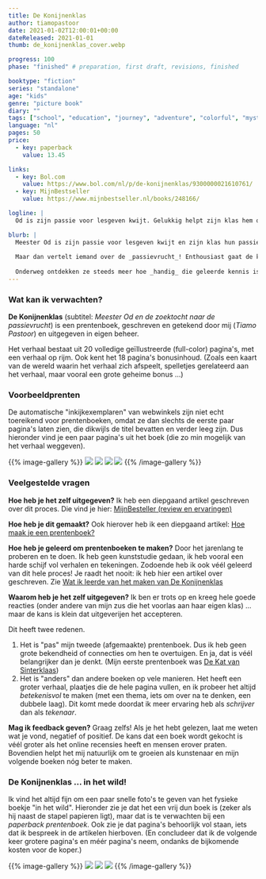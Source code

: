 ```yaml
---
title: De Konijnenklas
author: tiamopastoor
date: 2021-01-02T12:00:01+00:00
dateReleased: 2021-01-01
thumb: de_konijnenklas_cover.webp

progress: 100
phase: "finished" # preparation, first draft, revisions, finished

booktype: "fiction"
series: "standalone"
age: "kids"
genre: "picture book"
diary: ""
tags: ["school", "education", "journey", "adventure", "colorful", "mystery", "map"]
language: "nl"
pages: 50
price: 
  - key: paperback
    value: 13.45

links:
  - key: Bol.com
    value: https://www.bol.com/nl/p/de-konijnenklas/9300000021610761/
  - key: MijnBestseller
    value: https://www.mijnbestseller.nl/books/248166/

logline: |
  Od is zijn passie voor lesgeven kwijt. Gelukkig helpt zijn klas hem om op avontuur te gaan, zoekend naar de Passievrucht, maar niets is wat het lijkt ...

blurb: |
  Meester Od is zijn passie voor lesgeven kwijt en zijn klas hun passie voor leren. Waarvoor hebben ze al die sommetjes toch nodig? En die saaie taalregeltjes?
  
  Maar dan vertelt iemand over de _passievrucht_! Enthousiast gaat de klas op avontuur---langs bossen, ravijnen, bergen, rivieren, en nog meer---op zoek naar deze magische vrucht.
  
  Onderweg ontdekken ze steeds meer hoe _handig_ die geleerde kennis is, terwijl ze van het ene gevaar in het andere storten. Maar langzamerhand ontdekken ze ook iets anders ...
---
```


### Wat kan ik verwachten?

**De Konijnenklas** (subtitel: _Meester Od en de zoektocht naar de passievrucht_) is een prentenboek, geschreven en getekend door mij (_Tiamo Pastoor_) en uitgegeven in eigen beheer.

Het verhaal bestaat uit 20 volledige geïllustreerde (full-color) pagina's, met een verhaal op rijm. Ook kent het 18 pagina's bonusinhoud. (Zoals een kaart van de wereld waarin het verhaal zich afspeelt, spelletjes gerelateerd aan het verhaal, maar vooral een grote geheime bonus ...)

### Voorbeeldprenten 

De automatische "inkijkexemplaren" van webwinkels zijn niet echt toereikend voor prentenboeken, omdat ze dan slechts de eerste paar pagina's laten zien, die dikwijls de titel bevatten en verder leeg zijn. Dus hieronder vind je een paar pagina's uit het boek (die zo min mogelijk van het verhaal weggeven).

{{% image-gallery %}}
![](konijnenklas-1_result.webp)
![](konijnenklas-2_result.webp)
![](konijnenklas-3_result.webp)
![](konijnenklas-4_result.webp)
{{% /image-gallery %}}

### Veelgestelde vragen 

**Hoe heb je het zelf uitgegeven?** Ik heb een diepgaand artikel geschreven over dit proces. Die vind je hier: [MijnBesteller (review en ervaringen)](/blog/2021/2021-01-12-mijn-bestseller)

**Hoe heb je dit gemaakt?** Ook hierover heb ik een diepgaand artikel: [Hoe maak je een prentenboek?](/blog/2021/2021-03-13-hoe-maak-je-een-prentenboek)

**Hoe heb je geleerd om prentenboeken te maken?** Door het jarenlang te proberen en te doen. Ik heb geen kunststudie gedaan, ik heb vooral een harde schijf vol verhalen en tekeningen. Zodoende heb ik ook véél geleerd van dit hele proces! Je raadt het nooit: ik heb hier een artikel over geschreven. Zie [Wat ik leerde van het maken van De Konijnenklas](/blog/2021/2021-01-19-wat-ik-leerde-van-mijn-tweede-prentenboek)

**Waarom heb je het zelf uitgegeven?** Ik ben er trots op en kreeg hele goede reacties (onder andere van mijn zus die het voorlas aan haar eigen klas) ... maar de kans is klein dat uitgeverijen het accepteren.

Dit heeft twee redenen.

1. Het is "pas" mijn tweede (afgemaakte) prentenboek. Dus ik heb geen grote bekendheid of connecties om hen te overtuigen. En ja, dat is véél belangrijker dan je denkt. (Mijn eerste prentenboek was [De Kat van Sinterklaas](/books/de-kat-van-sinterklaas))
2. Het is "anders" dan andere boeken op vele manieren. Het heeft een groter verhaal, plaatjes die de hele pagina vullen, en ik probeer het altijd _betekenisvol_ te maken (met een thema, iets om over na te denken, een dubbele laag). Dit komt mede doordat ik meer ervaring heb als _schrijver_ dan als _tekenaar_.

**Mag ik feedback geven?** Graag zelfs! Als je het hebt gelezen, laat me weten wat je vond, negatief of positief. De kans dat een boek wordt gekocht is véél groter als het online recensies heeft en mensen erover praten. Bovendien helpt het mij natuurlijk om te groeien als kunstenaar en mijn volgende boeken nóg beter te maken.

### De Konijnenklas ... in het wild! 

Ik vind het altijd fijn om een paar snelle foto's te geven van het fysieke boekje "in het wild". Hieronder zie je dat het een vrij dun boek is (zeker als hij naast de stapel papieren ligt), maar dat is te verwachten bij een _paperback prentenboek_. Ook zie je dat pagina's behoorlijk vol staan, iets dat ik bespreek in de artikelen hierboven. (En concludeer dat ik de volgende keer grotere pagina's en méér pagina's neem, ondanks de bijkomende kosten voor de koper.)

{{% image-gallery %}}
![](konijnenklas-6_result.webp)
![](konijnenklas-7_result.webp)
![](konijnenklas-8_result.webp)
{{% /image-gallery %}}